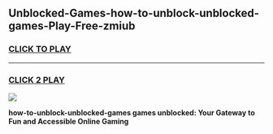 
## Unblocked-Games-how-to-unblock-unblocked-games-Play-Free-zmiub
<h3>
<a href="https://premium76.site?title=how-to-unblock-unblocked-games&ref=10A">CLICK TO PLAY</a></h3>
<hr>

<h3>
<a href="https://premium76.site?title=how-to-unblock-unblocked-games&ref=10A">CLICK 2 PLAY</a>
  
</h3>

<a href="https://premium76.site?title=how-to-unblock-unblocked-games&ref=10A"><img src="https://clearcache.store/games.png"></a>


**how-to-unblock-unblocked-games games unblocked: Your Gateway to Fun and Accessible Online Gaming**
